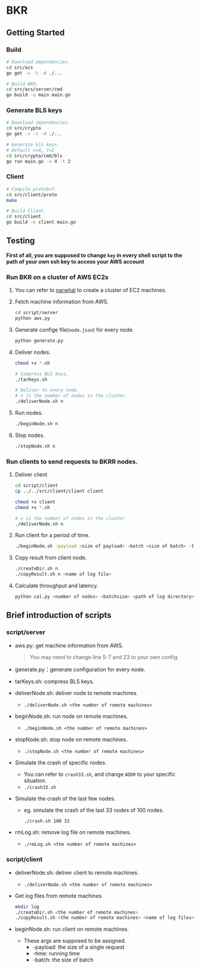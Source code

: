 # BKR

## Getting Started

### Build
```bash
# Download dependencies.
cd src/acs
go get -v -t -d ./...

# Build BKR.
cd src/acs/server/cmd
go build -o main main.go
```

### Generate BLS keys
```bash
# Download dependencies.
cd src/crypto
go get -v -t -d ./...

# Generate bls keys.
# Default n=4, t=2
cd src/crypto/cmd/bls
go run main.go -n 4 -t 2
```

### Client
```bash
# Compile protobuf.
cd src/client/proto
make

# Build Client.
cd src/client
go build -o client main.go
```

## Testing

**First of all, you are supposed to change `key` in every shell script to the path of your own ssh key to access your AWS account**

### Run BKR on a cluster of AWS EC2s
1. You can refer to [narwhal](https://github.com/facebookresearch/narwhal) to create a cluster of EC2 machines.

2. Fetch machine information from AWS.
    ```bash
    cd script/server
    python aws.py
    ```

3. Generate confige file(`node.json`) for every node.
    ```bash
    python generate.py
    ```

4. Deliver nodes.
    ```bash
    chmod +x *.sh

    # Compress BLS keys.
    ./tarKeys.sh
    
    # Deliver to every node.
    # n is the number of nodes in the cluster.
    ./deliverNode.sh n
    ```

5. Run nodes.
   ```bash
   ./beginNode.sh n
   ```

6. Stop nodes.
   ```bash
   ./stopNode.sh n
   ```

### Run clients to send requests to BKRR nodes.
1. Deliver client.
   ```bash
   cd script/client
   cp ../../src/client/client client
   
   chmod +x client
   chmod +x *.sh
   
   # n is the number of nodes in the cluster
   ./deliverNode.sh n
   ```

2. Run client for a period of time.
   ```bash
   ./beginNode.sh -payload <size of payload> -batch <size of batch> -time <running time>
   ```

3. Copy result from client node.
   ```bash
   ./createDir.sh n
   ./copyResult.sh n <name of log file>
   ```

4. Calculate throughput and latency.
   ```bash
   python cal.py <number of nodes> <batchsize> <path of log directory> <name of log file>
   ```

## Brief introduction of scripts

### script/server

* aws.py: get machine information from AWS.
  > You may need to change line 5-7 and 23 to your own config.

* generate.py：generate configuration for every node.

* tarKeys.sh: compress BLS keys.

* deliverNode.sh: deliver node to remote machines.
  * `./deliverNode.sh <the number of remote machines>`

* beginNode.sh: run node on remote machines.
  * `./beginNode.sh <the number of remote machines>`

* stopNode.sh: stop node on remote machines.
  * `./stopNode.sh <the number of remote machines>`

* Simulate the crash of specific nodes.
  * You can refer to `crash33.sh`, and change `ADDR` to your specific situation.
  * `./crash33.sh`

* Simulate the crash of the last few nodes.
  * eg. simulate the crash of the last 33 nodes of 100 nodes.
    ```bash
    ./crash.sh 100 33
    ```

* rmLog.sh: remove log file on remote machines.
  * `./rmLog.sh <the number of remote machines>`

### script/client
* deliverNode.sh: deliver client to remote machines.
  * `./deliverNode.sh <the number of remote machines>`

* Get log files from remote machines
    ```bash
    mkdir log
    ./createDir.sh <the number of remote machines>
    ./copyResult.sh <the number of remote machines> <name of log files>
    ```

* beginNode.sh: run client on remote machines.
  * These args are supposed to be assigned.
    * -payload: the size of a single request
    * -time: running time
    * -batch: the size of batch

